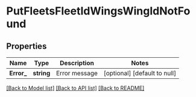 # PutFleetsFleetIdWingsWingIdNotFound

## Properties
Name | Type | Description | Notes
------------ | ------------- | ------------- | -------------
**Error_** | **string** | Error message | [optional] [default to null]

[[Back to Model list]](../README.md#documentation-for-models) [[Back to API list]](../README.md#documentation-for-api-endpoints) [[Back to README]](../README.md)


